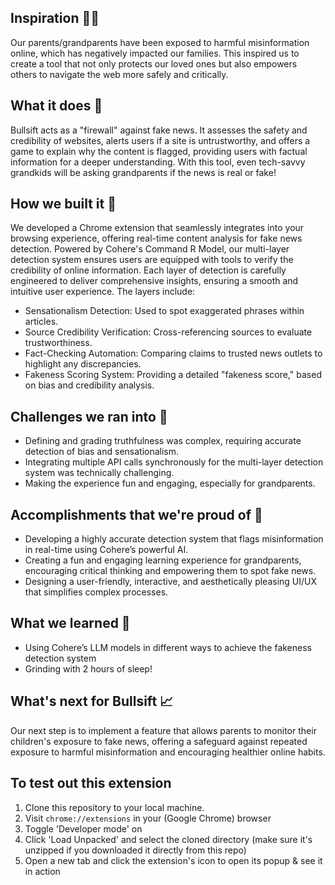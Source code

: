 ## Inspiration 👴🏻
Our parents/grandparents have been exposed to harmful misinformation online, which has negatively impacted our families. This inspired us to create a tool that not only protects our loved ones but also empowers others to navigate the web more safely and critically.

## What it does 🚨
Bullsift acts as a "firewall" against fake news. It assesses the safety and credibility of websites, alerts users if a site is untrustworthy, and offers a game to explain why the content is flagged, providing users with factual information for a deeper understanding. With this tool, even tech-savvy grandkids will be asking grandparents if the news is real or fake!

## How we built it 🔧
We developed a Chrome extension that seamlessly integrates into your browsing experience, offering real-time content analysis for fake news detection. Powered by Cohere's Command R Model, our multi-layer detection system ensures users are equipped with tools to verify the credibility of online information. Each layer of detection is carefully engineered to deliver comprehensive insights, ensuring a smooth and intuitive user experience. The layers include:

- Sensationalism Detection: Used to spot exaggerated phrases within articles.
- Source Credibility Verification: Cross-referencing sources to evaluate trustworthiness.
- Fact-Checking Automation: Comparing claims to trusted news outlets to highlight any discrepancies.
- Fakeness Scoring System: Providing a detailed "fakeness score," based on bias and credibility analysis.

## Challenges we ran into 🏁
- Defining and grading truthfulness was complex, requiring accurate detection of bias and sensationalism.
- Integrating multiple API calls synchronously for the multi-layer detection system was technically challenging.
- Making the experience fun and engaging, especially for grandparents.

## Accomplishments that we're proud of 🌟
- Developing a highly accurate detection system that flags misinformation in real-time using Cohere’s powerful AI.
- Creating a fun and engaging learning experience for grandparents, encouraging critical thinking and empowering them to spot fake news.
- Designing a user-friendly, interactive, and aesthetically pleasing UI/UX that simplifies complex processes.

## What we learned 📖
- Using Cohere’s LLM models in different ways to achieve the fakeness detection system
- Grinding with 2 hours of sleep!

## What's next for Bullsift 📈
Our next step is to implement a feature that allows parents to monitor their children's exposure to fake news, offering a safeguard against repeated exposure to harmful misinformation and encouraging healthier online habits.

## To test out this extension

1. Clone this repository to your local machine.
2. Visit `chrome://extensions` in your (Google Chrome) browser
3. Toggle 'Developer mode' on
4. Click 'Load Unpacked' and select the cloned directory (make sure it's unzipped if you downloaded it directly from this repo)
5. Open a new tab and click the extension's icon to open its popup & see it in action

